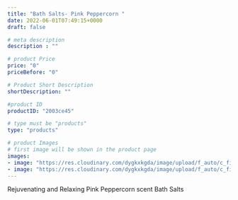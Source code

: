 ```yaml
---
title: "Bath Salts- Pink Peppercorn "
date: 2022-06-01T07:49:15+0000
draft: false

# meta description
description : ""

# product Price
price: "0"
priceBefore: "0"

# Product Short Description
shortDescription: ""

#product ID
productID: "2003ce45"

# type must be "products"
type: "products"

# product Images
# first image will be shown in the product page
images:
- image: "https://res.cloudinary.com/dygkxkgda/image/upload/f_auto/c_fill,fl_progressive,q_auto:good,w_640,h_427/product-images/19lKnpm6tCBrcExRdyYQ_Y1Gb9GHGjmCp"
- image: "https://res.cloudinary.com/dygkxkgda/image/upload/f_auto/c_fill,fl_progressive,q_auto:good,w_640,h_427/product-images/1yNi7hlTHBLmyhCnUQ0plqsqLAYrc6duG"
---
```


Rejuvenating and Relaxing Pink Peppercorn scent Bath Salts
